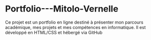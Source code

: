 # Portfolio---Mitolo-Vernelle
Ce projet est un portfolio en ligne destiné à présenter mon parcours académique, mes projets et mes compétences en informatique. Il est développé en HTML/CSS et hébergé via GitHub
